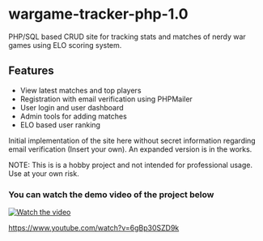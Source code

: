 # wargame-tracker-php-1.0

PHP/SQL based CRUD site for tracking stats and matches of nerdy war games using ELO scoring system.

## Features
* View latest matches and top players
* Registration with email verification using PHPMailer
* User login and user dashboard
* Admin tools for adding matches
* ELO based user ranking

Initial implementation of the site here without secret information regarding email verification (Insert your own). An expanded version is in the works.

NOTE: This is is a hobby project and not intended for professional usage. Use at your own risk.

### You can watch the demo video of the project below

[![Watch the video](https://img.youtube.com/vi/6gBp30SZD9k/maxresdefault.jpg)](https://youtu.be/6gBp30SZD9k)

https://www.youtube.com/watch?v=6gBp30SZD9k
